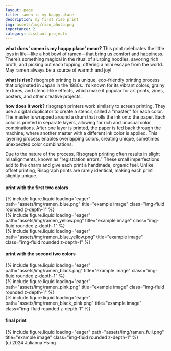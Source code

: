 ```yaml
---
layout: page
title: ramen is my happy place
description: my first riso print 
img: assets/img/riso_photo.png
importance: 2
category: d.school projects
---
```


**what does 'ramen is my happy place' mean?** This print celebrates the little joys in life—like a hot bowl of ramen—that bring us comfort and happiness. There’s something magical in the ritual of slurping noodles, savoring rich broth, and picking out each topping, offering a mini escape from the world. May ramen always be a source of warmth and joy!

**what is riso?** risograph printing is a unique, eco-friendly printing process that originated in Japan in the 1980s. It’s known for its vibrant colors, grainy textures, and stencil-like effects, which make it popular for art prints, zines, posters, and other creative projects.

**how does it work?** risograph printers work similarly to screen printing. They use a digital duplicator to create a stencil, called a "master," for each color. The master is wrapped around a drum that rolls the ink onto the paper. Each color is printed in separate layers, allowing for rich and unusual color combinations. After one layer is printed, the paper is fed back through the machine, where another master with a different ink color is applied. This layering process enables overlapping colors, creating unique, sometimes unexpected color combinations.

Due to the nature of the process, Risograph printing often results in slight misalignments, known as “registration errors.” These small imperfections add to the charm and give each print a handmade, organic feel. Unlike offset printing, Risograph prints are rarely identical, making each print slightly unique.

#### **print with the first two colors**
<div class="row">
    <div class="col-sm mt-3 mt-md-0">
        {% include figure.liquid loading="eager" path="assets/img/ramen_blue.png" title="example image" class="img-fluid rounded z-depth-1" %}
    </div>
    <div class="col-sm mt-3 mt-md-0">
        {% include figure.liquid loading="eager" path="assets/img/ramen_yellow.png" title="example image" class="img-fluid rounded z-depth-1" %}
    </div>
    <div class="col-sm mt-3 mt-md-0">
        {% include figure.liquid loading="eager" path="assets/img/ramen_blue_yellow.png" title="example image" class="img-fluid rounded z-depth-1" %}
    </div>
</div>

#### **print with the second two colors**
<div class="row">
    <div class="col-sm mt-3 mt-md-0">
        {% include figure.liquid loading="eager" path="assets/img/ramen_black.png" title="example image" class="img-fluid rounded z-depth-1" %}
    </div>
    <div class="col-sm mt-3 mt-md-0">
        {% include figure.liquid loading="eager" path="assets/img/ramen_pink.png" title="example image" class="img-fluid rounded z-depth-1" %}
    </div>
    <div class="col-sm mt-3 mt-md-0">
        {% include figure.liquid loading="eager" path="assets/img/ramen_black_pink.png" title="example image" class="img-fluid rounded z-depth-1" %}
    </div>
</div>

#### **final print**
<div class="row">
    <div class="col-sm mt-3 mt-md-0">
        {% include figure.liquid loading="eager" path="assets/img/ramen_full.png" title="example image" class="img-fluid rounded z-depth-1" %}
    </div>
</div>
<div class="caption">
    (c) 2024 Julianna Hsing
</div>